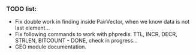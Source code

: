 ### TODO list:

-	Fix double work in finding inside PairVector, when we know data is not last element...
-	Fix following commands to work with phpredis: TTL, INCR, DECR, STRLEN, BITCOUNT - DONE, check in progress...
-	GEO module documentation.

